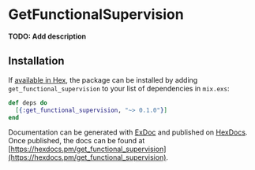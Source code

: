 # GetFunctionalSupervision

**TODO: Add description**

## Installation

If [available in Hex](https://hex.pm/docs/publish), the package can be installed
by adding `get_functional_supervision` to your list of dependencies in `mix.exs`:

```elixir
def deps do
  [{:get_functional_supervision, "~> 0.1.0"}]
end
```

Documentation can be generated with [ExDoc](https://github.com/elixir-lang/ex_doc)
and published on [HexDocs](https://hexdocs.pm). Once published, the docs can
be found at [https://hexdocs.pm/get_functional_supervision](https://hexdocs.pm/get_functional_supervision).

